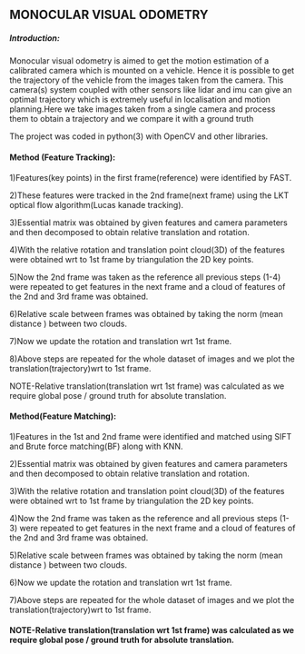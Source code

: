 ## MONOCULAR VISUAL ODOMETRY


##### Introduction:

Monocular visual odometry is aimed to get the motion estimation of a calibrated camera which is mounted on a vehicle. Hence it is possible to get the trajectory of the vehicle from the images taken from the camera.
This camera(s) system coupled with other sensors like lidar and imu can give an optimal trajectory which is extremely useful in localisation and motion planning.Here we take images taken from a single camera and process them to obtain a trajectory and we compare it with a ground truth

The project was coded in python(3) with OpenCV and other libraries.

#### Method (Feature Tracking):

1)Features(key points) in the first frame(reference) were identified by FAST.

2)These features were tracked in the 2nd frame(next frame) using the LKT optical flow algorithm(Lucas kanade tracking).

3)Essential matrix was obtained by given features and camera parameters and then decomposed to obtain relative translation and rotation.

4)With the relative rotation and translation point cloud(3D) of the features were obtained wrt to 1st frame by triangulation the 2D key points.

5)Now the 2nd frame was taken as the reference all previous steps (1-4) were repeated to get features in the next frame and a cloud of features of the 2nd and 3rd frame was obtained.

6)Relative scale between frames was obtained by taking the norm (mean distance ) between two clouds.

7)Now we update the rotation and translation wrt 1st frame.

8)Above steps are repeated for the whole dataset of images and we plot the translation(trajectory)wrt to 1st frame.

NOTE-Relative translation(translation wrt 1st frame) was calculated as we require global pose / ground truth for absolute translation.

#### Method(Feature Matching):
1)Features in the 1st and 2nd frame were identified and matched using SIFT and Brute force matching(BF) along with KNN.

2)Essential matrix was obtained by given features and camera parameters and then decomposed to obtain relative translation and rotation.

3)With the relative rotation and translation point cloud(3D) of the features were obtained wrt to 1st frame by triangulation the 2D key points.

4)Now the 2nd frame was taken as the reference and all previous steps (1-3) were repeated to get features in the next frame and a cloud of features of the 2nd and 3rd frame was obtained.

5)Relative scale between frames was obtained by taking the norm (mean distance ) between two clouds.

6)Now we update the rotation and translation wrt 1st frame.

7)Above steps are repeated for the whole dataset of images and we plot the translation(trajectory)wrt to 1st frame.


#### NOTE-Relative translation(translation wrt 1st frame) was calculated as we require global pose / ground truth for absolute translation.
